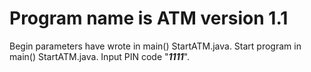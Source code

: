 # Program name is **ATM version 1.1**
Begin parameters have wrote in main() StartATM.java.
Start program in main() StartATM.java.
Input PIN code "***1111***".
